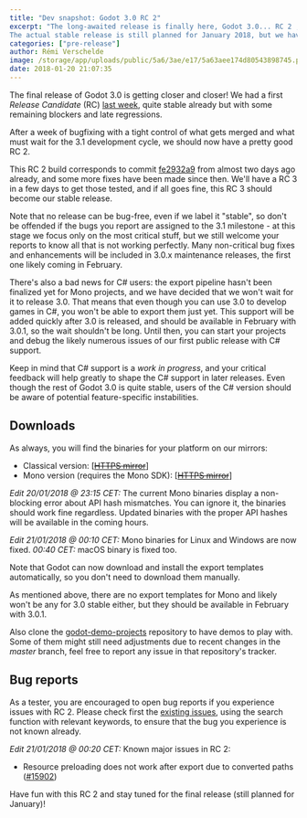 ```yaml
---
title: "Dev snapshot: Godot 3.0 RC 2"
excerpt: "The long-awaited release is finally here, Godot 3.0... RC 2 ;)
The actual stable release is still planned for January 2018, but we have various recent bug fixes that need broader testing before we can label the current master branch \"stable\" and move on towards the next milestone. You can already expect a third (and hopefully last) RC early next week, and the stable release shortly after."
categories: ["pre-release"]
author: Rémi Verschelde
image: /storage/app/uploads/public/5a6/3ae/e17/5a63aee174d80543898745.png
date: 2018-01-20 21:07:35
---
```


The final release of Godot 3.0 is getting closer and closer! We had a first *Release Candidate* (RC) [last week](/article/dev-snapshot-godot-3-0-rc-1), quite stable already but with some remaining blockers and late regressions.

After a week of bugfixing with a tight control of what gets merged and what must wait for the 3.1 development cycle, we should now have a pretty good RC 2.

This RC 2 build corresponds to commit [fe2932a9](https://github.com/godotengine/godot/commit/fe2932a969cdc0483c31c12c1f8bfd5868401da8) from almost two days ago already, and some more fixes have been made since then. We'll have a RC 3 in a few days to get those tested, and if all goes fine, this RC 3 should become our stable release.

Note that no release can be bug-free, even if we label it "stable", so don't be offended if the bugs you report are assigned to the 3.1 milestone - at this stage we focus only on the most critical stuff, but we still welcome your reports to know all that is not working perfectly. Many non-critical bug fixes and enhancements will be included in 3.0.x maintenance releases, the first one likely coming in February.

There's also a bad news for C# users: the export pipeline hasn't been finalized yet for Mono projects, and we have decided that we won't wait for it to release 3.0. That means that even though you can use 3.0 to develop games in C#, you won't be able to export them just yet. This support will be added quickly after 3.0 is released, and should be available in February with 3.0.1, so the wait shouldn't be long. Until then, you can start your projects and debug the likely numerous issues of our first public release with C# support.

Keep in mind that C# support is a *work in progress*, and your critical feedback will help greatly to shape the C# support in later releases. Even though the rest of Godot 3.0 is quite stable, users of the C# version should be aware of potential feature-specific instabilities.

## Downloads

As always, you will find the binaries for your platform on our mirrors:

- Classical version: [[~~HTTPS mirror~~](https://github.com/godotengine/godot-builds/releases/3.0-rc2)]
- Mono version (requires the Mono SDK): [[~~HTTPS mirror~~](https://github.com/godotengine/godot-builds/releases/3.0-rc2)]

*Edit 20/01/2018 @ 23:15 CET:* The current Mono binaries display a non-blocking error about API hash mismatches. You can ignore it, the binaries should work fine regardless. Updated binaries with the proper API hashes will be available in the coming hours.

*Edit 21/01/2018 @ 00:10 CET:* Mono binaries for Linux and Windows are now fixed. *00:40 CET:* macOS binary is fixed too.

Note that Godot can now download and install the export templates automatically, so you don't need to download them manually.

As mentioned above, there are no export templates for Mono and likely won't be any for 3.0 stable either, but they should be available in February with 3.0.1.

Also clone the [godot-demo-projects](https://github.com/godotengine/godot-demo-projects/) repository to have demos to play with. Some of them might still need adjustments due to recent changes in the *master* branch, feel free to report any issue in that repository's tracker.

## Bug reports

As a tester, you are encouraged to open bug reports if you experience issues with RC 2. Please check first the [existing issues](https://github.com/godotengine/godot/issues), using the search function with relevant keywords, to ensure that the bug you experience is not known already.

*Edit 21/01/2018 @ 00:20 CET:* Known major issues in RC 2:

- Resource preloading does not work after export due to converted paths ([#15902](https://github.com/godotengine/godot/issues/15902))

Have fun with this RC 2 and stay tuned for the final release (still planned for January)!
